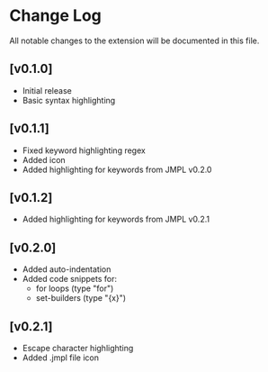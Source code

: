 # Change Log

All notable changes to the extension will be documented in this file.

## [v0.1.0]

- Initial release
- Basic syntax highlighting

## [v0.1.1]

- Fixed keyword highlighting regex
- Added icon
- Added highlighting for keywords from JMPL v0.2.0

## [v0.1.2]

- Added highlighting for keywords from JMPL v0.2.1

## [v0.2.0]
- Added auto-indentation
- Added code snippets for:
    - for loops (type "for")
    - set-builders (type "{x}")

## [v0.2.1]
- Escape character highlighting
- Added .jmpl file icon